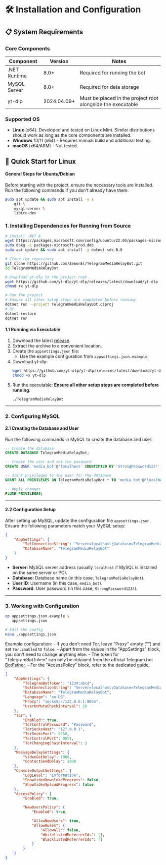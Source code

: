 # 🛠 Installation and Configuration

## 📋 System Requirements

### Core Components
| Component       | Version       | Notes                                  |
|-----------------|--------------|---------------------------------------------|
| .NET Runtime    | 8.0+         | Required for running the bot                    |
| MySQL Server    | 8.0+         | Required for data storage              |
| yt-dlp          | 2024.04.09+  | Must be placed in the project root alongside the executable |

### Supported OS
- **Linux** (x64): Developed and tested on Linux Mint. Similar distributions should work as long as the core components are installed.
- **Windows** 10/11 (x64) - Requires manual build and additional testing.
- **macOS** (x64/ARM) - Not tested.

## 🚀 Quick Start for Linux

#### General Steps for Ubuntu/Debian

Before starting with the project, ensure the necessary tools are installed. Run the following commands if you don't already have them:
```bash
sudo apt update && sudo apt install -y \
    git \
    mysql-server \
    libicu-dev
```

### 1. Installing Dependencies for Running from Source
```bash
# Install .NET 8
wget https://packages.microsoft.com/config/ubuntu/22.04/packages-microsoft-prod.deb
sudo dpkg -i packages-microsoft-prod.deb
sudo apt update && sudo apt install -y dotnet-sdk-8.0

# Clone the repository
git clone https://github.com/ZenonEl/TelegramMediaRelayBot.git
cd TelegramMediaRelayBot

# Download yt-dlp to the project root
wget https://github.com/yt-dlp/yt-dlp/releases/latest/download/yt-dlp -O yt-dlp
chmod +x yt-dlp

# Run the project
# Ensure all other setup steps are completed before running
dotnet run --project TelegramMediaRelayBot.csproj
# Or
dotnet restore
dotnet run
```

#### 1.1 Running via Executable

1. Download the latest [release](https://github.com/ZenonEl/TelegramMediaRelayBot/releases/latest).
2. Extract the archive to a convenient location.
3. Create the `appsettings.json` file:
    - Use the example configuration from `appsettings.json.example`.
4. Download yt-dlp:
    ```bash
    wget https://github.com/yt-dlp/yt-dlp/releases/latest/download/yt-dlp -O yt-dlp
    chmod +x yt-dlp
    ```
5. Run the executable:
    **Ensure all other setup steps are completed before running.**
    ```bash
    ./TelegramMediaRelayBot
    ```

---

### **2. Configuring MySQL**

#### **2.1 Creating the Database and User**

Run the following commands in MySQL to create the database and user:

```sql
-- Create the database
CREATE DATABASE TelegramMediaRelayBot;

-- Create the user and set the password
CREATE USER 'media_bot'@'localhost' IDENTIFIED BY 'StrongPassword123!';

-- Grant privileges to the user for the database
GRANT ALL PRIVILEGES ON TelegramMediaRelayBot.* TO 'media_bot'@'localhost';

-- Apply changes
FLUSH PRIVILEGES;
```

---

#### **2.2 Configuration Setup**

After setting up MySQL, update the configuration file `appsettings.json`. Ensure the following parameters match your MySQL setup:

```json
{
    "AppSettings": {
        "SqlConnectionString": "Server=localhost;Database=TelegramMediaRelayBot;User ID=media_bot;Password=StrongPassword123!;",
        "DatabaseName": "TelegramMediaRelayBot"
    }
}
```

- **Server**: MySQL server address (usually `localhost` if MySQL is installed on the same server or PC).
- **Database**: Database name (in this case, `TelegramMediaRelayBot`).
- **User ID**: Username (in this case, `media_bot`).
- **Password**: User password (in this case, `StrongPassword123!`).

---

### 3. Working with Configuration
```bash
cp appsettings.json.example \
   appsettings.json

# Edit the config
nano ./appsettings.json
```

Example configuration:
    - If you don't need Tor, leave "Proxy" empty ("") and set `Tor.Enabled` to `false`.
    - Apart from the values in the "AppSettings" block, you don't need to change anything else.
    - The token for "TelegramBotToken" can only be obtained from the official Telegram bot [BotFather](https://t.me/BotFather).
    - For the "AccessPolicy" block, refer to the dedicated guide.

```json
{
    "AppSettings": {
        "TelegramBotToken": "1234:abcd",
        "SqlConnectionString": "Server=localhost;Database=TelegramMediaRelayBot;User ID=media_bot;Password=StrongPassword123!;",
        "DatabaseName": "TelegramMediaRelayBot",
        "Language": "en-US",
        "Proxy": "socks5://127.0.0.1:9050",
        "UserUnMuteCheckInterval": 20
    },
    "Tor": {
        "Enabled": true,
        "TorControlPassword": "Password",
        "TorSocksHost": "127.0.0.1",
        "TorSocksPort": 9050,
        "TorControlPort": 9051,
        "TorChangingChainInterval": 5
    },
    "MessageDelaySettings": {
        "VideoGetDelay": 1000,
        "ContactSendDelay": 1000
    },
    "ConsoleOutputSettings": {
        "LogLevel": "Information",
        "ShowVideoDownloadProgress": false,
        "ShowVideoUploadProgress": false
    },
    "AccessPolicy": {
        "Enabled": true,

        "NewUsersPolicy": {
            "Enabled": true,

            "AllowNewUsers": true,
            "AllowRules": {
                "AllowAll": false,
                "WhitelistedReferrerIds": [],
                "BlacklistedReferrerIds": []
            }
        }
    }
}
```